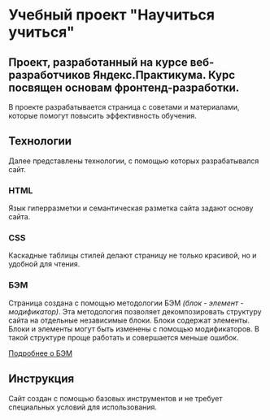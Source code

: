 # Учебный проект "Научиться учиться"

Проект, разработанный на курсе веб-разработчиков Яндекс.Практикума. Курс посвящен основам фронтенд-разработки.
-

В проекте разрабатывается страница с советами и материалами, которые помогут повысить эффективность обучения.

## Технологии
Далее представлены технологии, с помощью которых разрабатывался сайт.

### HTML
Язык гиперразметки и семантическая разметка сайта задают основу сайта.

### CSS
Каскадные таблицы стилей делают страницу не только красивой, но и удобной для чтения.

### БЭМ

Страница создана с помощью методологии БЭМ _(блок - элемент - модификатор)_. Эта методология позволяет декомпозировать структуру сайта на отдельные независимые блоки. Блоки содержат элементы. Блоки и элементы могут быть изменены с помощью модификаторов. В такой структуре проще работать и совершается меньше ошибок.

[Подробнее о БЭМ](https://ru.bem.info/)



## Инструкция
Сайт создан с помощью базовых инструментов и не требует специальных условий для использования.
